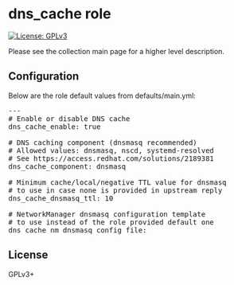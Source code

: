 # dns_cache role

[![License: GPLv3](https://img.shields.io/badge/license-GPLv3-brightgreen.svg)](https://www.gnu.org/licenses/gpl-3.0)

Please see the collection main page for a higher level description.

## Configuration

Below are the role default values from defaults/main.yml:

<pre>
---
# Enable or disable DNS cache
dns_cache_enable: true

# DNS caching component (dnsmasq recommended)
# Allowed values: dnsmasq, nscd, systemd-resolved
# See https://access.redhat.com/solutions/2189381
dns_cache_component: dnsmasq

# Minimum cache/local/negative TTL value for dnsmasq
# to use in case none is provided in upstream reply
dns_cache_dnsmasq_ttl: 10

# NetworkManager dnsmasq configuration template
# to use instead of the role provided default one
dns_cache_nm_dnsmasq_config_file:
</pre>

## License

GPLv3+
